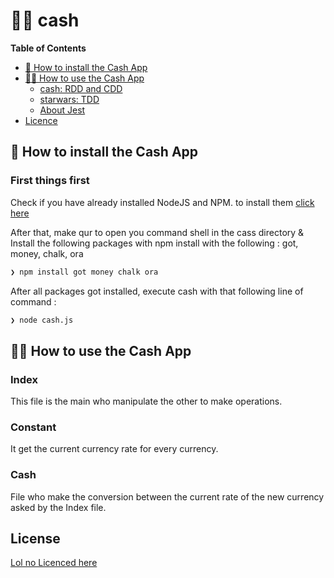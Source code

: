 # 👩‍💻 cash

**Table of Contents**

- [🐣 How to install the Cash App](#-How-to-install-the-Cash-App)
- [🏃‍♀️ How to use the Cash App](#%E2%80%8D-How-to-use-the-Cash)
  - [cash: RDD and CDD](#cash-rdd-and-cdd)
  - [starwars: TDD](#starwars-tdd)
  - [About Jest](#about-jest)
- [Licence](#licence)

## 🐣 How to install the Cash App

### First things first

Check if you have already installed NodeJS and NPM. to install them [click here](https://openclassrooms.com/fr/courses/1056721-des-applications-ultra-rapides-avec-node-js/1057364-les-modules-node-js-et-npm)

After that, make qur to open you command shell in the cass directory & Install the following packages with npm install with the following  :
got, money, chalk, ora 

```sh
❯ npm install got money chalk ora

```

After all packages got installed, execute cash with that following line of command :  

```sh
❯ node cash.js

```

## 🏃‍♀️ How to use the Cash App

### Index 

This file is the main who manipulate the other to make operations.

### Constant 

It get the current currency rate for every currency.

### Cash

File who make the conversion between the current rate of the new currency asked by the Index file.


## License 

[Lol no Licenced here](https://www.clubpoker.net/medias/images/superadmin/news/normal/troll-academy-622920.jpg) 